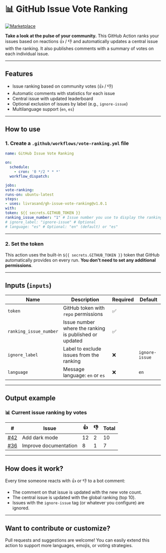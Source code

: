 # 📊 GitHub Issue Vote Ranking

[![Marketplace](https://img.shields.io/badge/GitHub%20Action-Marketplace-blue?logo=github)](https://github.com/marketplace/actions/github-issue-vote-ranking)

**Take a look at the pulse of your community.**
This GitHub Action ranks your issues based on reactions 👍 / 👎 and automatically updates a central issue with the ranking. It also publishes comments with a summary of votes on each individual issue.

---

## Features

- Issue ranking based on community votes (👍 / 👎)
- Automatic comments with statistics for each issue
- Central issue with updated leaderboard
- Optional exclusion of issues by label (e.g., `ignore-issue`)
- Multilanguage support (`en`, `es`)

---

## How to use

### 1. Create a `.github/workflows/vote-ranking.yml` file

```yaml
name: GitHub Issue Vote Ranking

on:
  schedule:
    - cron: '0 */2 * * *'
  workflow_dispatch:

jobs:
vote-ranking:
runs-on: ubuntu-latest
steps:
- uses: livrasand/gh-issue-vote-ranking@v1.0.1
with:
token: ${{ secrets.GITHUB_TOKEN }}
ranking_issue_number: "1" # Issue number you use to display the ranking
# ignore_label: "ignore-issue" # Optional
# language: "es" # Optional: "en" (default) or "es"
````

---

### 2. Set the token

This action uses the built-in `${{ secrets.GITHUB_TOKEN }}` token that GitHub automatically provides on every run.
**You don't need to set any additional permissions**.

---

## Inputs (`inputs`)

| Name | Description | Required | Default |
| ---------------------- | -------------------------------------------------------- | ----------- | -------------- |
| `token` | GitHub token with `repo` permissions | ✅ | |
| `ranking_issue_number` | Issue number where the ranking is published or updated | ✅ | |
| `ignore_label` | Label to exclude issues from the ranking | ❌ | `ignore-issue` |
| `language` | Message language: `en` or `es` | ❌ | `en` |

---

## Output example

### 📊 Current issue ranking by votes

| # | Issue | 👍 | 👎 | Total |
|-----|------------------------|-----|-----|------|
| [#42]() | Add dark mode | 12 | 2 | 10 |
| [#36]() | Improve documentation | 8 | 1 | 7 |

---
## How does it work?

Every time someone reacts with 👍 or 👎 to a bot comment:

* The comment on that issue is updated with the new vote count.
* The central issue is updated with the global ranking (top 10).
* Issues with the `ignore-issue` tag (or whatever you configure) are ignored.

---

## Want to contribute or customize?

Pull requests and suggestions are welcome!
You can easily extend this action to support more languages, emojis, or voting strategies.

